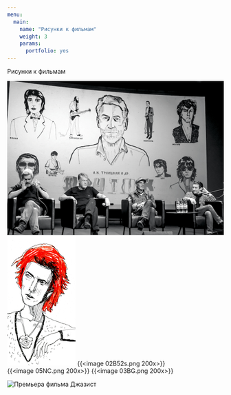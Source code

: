 ```yaml
---
menu:
  main:
    name: "Рисунки к фильмам"
    weight: 3
    params:
      portfolio: yes
---
```

Рисунки к фильмам

![прессконференция Критик](08-14-Kino_2.png)  
![Д.Боуи](DBcopy.png) {{<image 02B52s.png 200x>}}  
{{<image 05NC.png 200x>}} {{<image 03BG.png 200x>}}

![Премьера фильма Джазист](https://user-images.githubusercontent.com/122204837/211289502-78c41f42-2e7e-422b-a19e-4c7543bdb95b.png)

